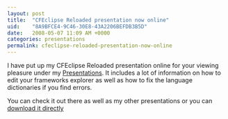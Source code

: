 ```yaml
---
layout: post
title:  "CFEclipse Reloaded presentation now online"
uid:	"8A9BFCE4-9C46-30E8-43A2206BEFDB3B5D"
date:   2008-05-07 11:09 AM +0000
categories: presentations
permalink: cfeclipse-reloaded-presentation-now-online
---
```

I have put up my CFEclipse Reloaded presentation online for your viewing pleasure under my <a href="/blog/page.cfm/presentations">Presentations</a>. It includes a lot of information on how to edit your frameworks explorer as well as how to fix the language dictionaries if you find errors.

You can check it out there as well as my other presentations or you can <a href="/blog/enclosures/CFEclipse_Reloaded_cfObjective.pdf">download it directly
